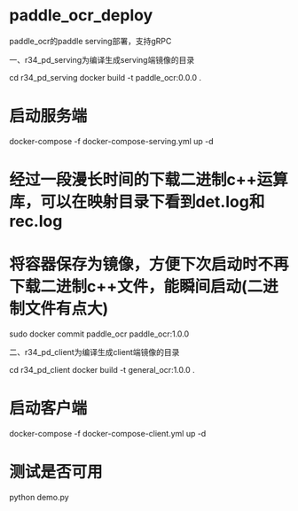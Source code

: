 # paddle_ocr_deploy
paddle_ocr的paddle serving部署，支持gRPC

一、r34_pd_serving为编译生成serving端镜像的目录

cd r34_pd_serving
docker build -t paddle_ocr:0.0.0 .

# 启动服务端

docker-compose -f docker-compose-serving.yml up -d
# 经过一段漫长时间的下载二进制c++运算库，可以在映射目录下看到det.log和rec.log

# 将容器保存为镜像，方便下次启动时不再下载二进制c++文件，能瞬间启动(二进制文件有点大)
sudo docker commit paddle_ocr paddle_ocr:1.0.0

二、r34_pd_client为编译生成client端镜像的目录

cd r34_pd_client
docker build -t general_ocr:1.0.0 .

# 启动客户端
docker-compose -f docker-compose-client.yml up -d

# 测试是否可用
python demo.py
